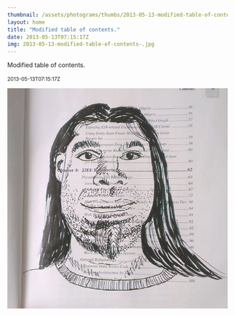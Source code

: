 ```yaml
---
thumbnail: /assets/photograms/thumbs/2013-05-13-modified-table-of-contents-.png
layout: home
title: "Modified table of contents."
date: 2013-05-13T07:15:17Z
img: 2013-05-13-modified-table-of-contents-.jpg
---
```


Modified table of contents.

<small>2013-05-13T07:15:17Z</small>

![Modified table of contents.](/assets/photograms/original/2013-05-13-modified-table-of-contents-.jpg)
